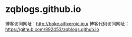 # zqblogs.github.io
博客访问网址：http://boke.aifixerpic.icu/
博客代码访问网址：https://github.com/892453/zqblogs.github.io
